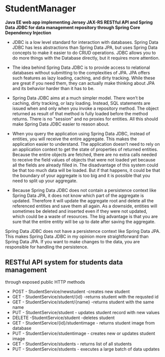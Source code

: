# StudentManager
**Java EE web app implementing Jersey JAX-RS RESTful API and Spring Data JDBC for data management repository through Spring Core Dependency Injection**

* JDBC is a low level standard for interaction with databases. Spring Data JDBC has less abstractions than Spring Data JPA, but uses Spring Data concepts to make it easier to do CRUD operations. JDBC allows you to do more things with the Database directly, but it requires more attention.

* The idea behind Spring Data JDBC is to provide access to relational databases without submitting to the complexities of JPA. JPA offers such features as lazy loading, caching, and dirty tracking. While these are great if you need them, they can actually make thinking about JPA and its behavior harder than it has to be.

* Spring Data JDBC aims at a much simpler model. There won’t be caching, dirty tracking, or lazy loading. Instead, SQL statements are issued when and only when you invoke a repository method. The object returned as result of that method is fully loaded before the method returns. There is no "session" and no proxies for entities. All this should make Spring Data JDBC easier to reason about.

* When you query the application using Spring Data JDBC, instead of entities, you will receive the entire aggregate. This makes the application easier to understand. The application doesn’t need to rely on an application context to get the state of properties of returned entities. Because the entire objects are fetched, there are no extra calls needed to receive the field values of objects that were not loaded yet because all the fields are already filled in. The disadvantage of this system could be that too much data will be loaded. But if that happens, it could be that the boundary of your aggregate is too big and it is possible that you need to split up your aggregate.

- Because Spring Data JDBC does not contain a persistence context like Spring Data JPA, it does not know which part of the aggregate is updated. Therefore it will update the aggregate root and delete all the referenced entities and save them all again. As a downside, entities will sometimes be deleted and inserted even if they were not updated, which could be a waste of resources. The big advantage is that you are sure that the entire entity will be up to date after saving the aggregate.

Spring Data JDBC does not have a persistence context like Spring Data JPA. This makes Spring Data JDBC in my opinion more straightforward than Spring Data JPA. If you want to make changes to the data, you are responsible for handling the persistence.

## RESTful API system for students data management
through exposed public HTTP methods

* POST - StudentService/newstudent -creates new student
* GET - StudentService/student/{id} -returns student with the requsted id
* GET - StudentService/student/{name} -returns student with the same name
* PUT - StudentService/student - updates student record with new values
* DELETE -StudentService/student -deletes student
* GET - StudentService/{id}/studentimage - returns student image from database
* PUT - StudentService/studentimage - creates new or updates student image
* GET - StudentService/students - returns list of all students
* PUT - StudentService/students - executes a large batch of data updates

